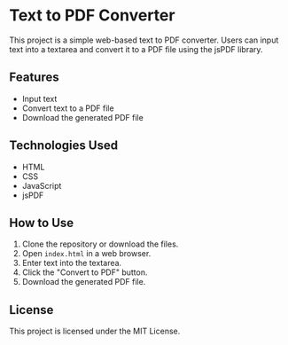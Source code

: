 # Text to PDF Converter

This project is a simple web-based text to PDF converter. Users can input text into a textarea and convert it to a PDF file using the jsPDF library.

## Features

- Input text
- Convert text to a PDF file
- Download the generated PDF file

## Technologies Used

- HTML
- CSS
- JavaScript
- jsPDF

## How to Use

1. Clone the repository or download the files.
2. Open `index.html` in a web browser.
3. Enter text into the textarea.
4. Click the "Convert to PDF" button.
5. Download the generated PDF file.

## License

This project is licensed under the MIT License.
